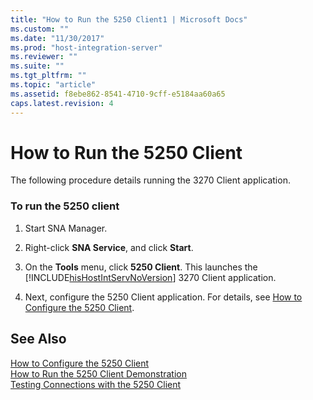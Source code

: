 ```yaml
---
title: "How to Run the 5250 Client1 | Microsoft Docs"
ms.custom: ""
ms.date: "11/30/2017"
ms.prod: "host-integration-server"
ms.reviewer: ""
ms.suite: ""
ms.tgt_pltfrm: ""
ms.topic: "article"
ms.assetid: f8ebe862-8541-4710-9cff-e5184aa60a65
caps.latest.revision: 4
---
```

# How to Run the 5250 Client
The following procedure details running the 3270 Client application.  
  
### To run the 5250 client  
  
1.  Start SNA Manager.  
  
2.  Right-click **SNA Service**, and click **Start**.  
  
3.  On the **Tools** menu, click **5250 Client**. This launches the [!INCLUDE[hisHostIntServNoVersion](../includes/hishostintservnoversion-md.md)] 3270 Client application.  
  
4.  Next, configure the 5250 Client application. For details, see [How to Configure the 5250 Client](../HIS2010/how-to-configure-the-5250-client2.md).  
  
## See Also  
 [How to Configure the 5250 Client](../HIS2010/how-to-configure-the-5250-client2.md)   
 [How to Run the 5250 Client Demonstration](../HIS2010/how-to-run-the-5250-client-demonstration1.md)   
 [Testing Connections with the 5250 Client](../HIS2010/testing-connections-with-the-5250-client1.md)